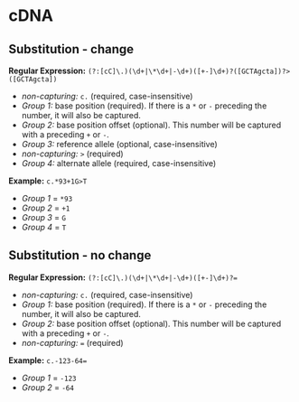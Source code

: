 # cDNA 

## Substitution - change
**Regular Expression:** `(?:[cC]\.)(\d+|\*\d+|-\d+)([+-]\d+)?([GCTAgcta])?>([GCTAgcta])`
- *non-capturing:* `c.` (required, case-insensitive)
- *Group 1:* base position (required). If there is a `*` or `-` preceding the number, it will also be captured.
- *Group 2:* base position offset (optional). This number will be captured with a preceding `+` or `-`.
- *Group 3:* reference allele (optional, case-insensitive)
- *non-capturing:* `>` (required)
- *Group 4:* alternate allele (required, case-insensitive)

**Example:** `c.*93+1G>T`
- *Group 1* = `*93`
- *Group 2* = `+1`
- *Group 3* = `G`
- *Group 4* = `T`

## Substitution - no change
**Regular Expression:** `(?:[cC]\.)(\d+|\*\d+|-\d+)([+-]\d+)?=`
- *non-capturing:* `c.` (required, case-insensitive)
- *Group 1:* base position (required). If there is a `*` or `-` preceding the number, it will also be captured.
- *Group 2:* base position offset (optional). This number will be captured with a preceding `+` or `-`.
- *non-capturing:* `=` (required)

**Example:** `c.-123-64=`
- *Group 1* = `-123`
- *Group 2* = `-64`

